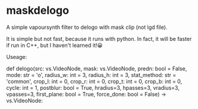 # maskdelogo

A simple vapoursynth filter to delogo with mask clip (not lgd file).

It is simple but not fast, because it runs with python. In fact, it will be faster if run in C++, but I haven't learned it!😀

Useage:


def delogo(src: vs.VideoNode, mask: vs.VideoNode, predn: bool = False,
           mode: str = 'o', radius_w: int = 3, radius_h: int = 3, stat_method: str = 'common',
           crop_l: int = 0, crop_r: int = 0, crop_t: int = 0, crop_b: int = 0, cycle: int = 1,
           postblur: bool = True, hradius=3, hpasses=3, vradius=3, vpasses=3, first_plane: bool = True,
           force_done: bool = False) -> vs.VideoNode:

